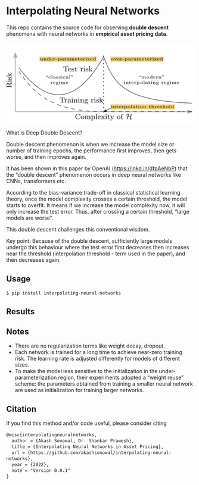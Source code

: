 # Interpolating Neural Networks

This repo contains the source code for observing **double descent** phenomena with neural networks in **empirical asset pricing data**.

![dd_curve](assets/new-bias-variance-risk-curve.png)

What is Deep Double Descent?

Double descent phenomenon is when we increase the model size or number of training epochs, the performance first improves, then gets worse, and then improves again.

It has been shown in this paper by OpenAI (https://lnkd.in/dfpAeNbP) that the “double descent” phenomenon occurs in deep neural networks like CNNs, transformers etc.

According to the bias-variance trade-off in classical statistical learning theory, once the model complexity crosses a certain threshold, the model starts to overfit. It means if we increase the model complexity now, it will only increase the test error. Thus, after crossing a certain threshold, “large models are worse”.

This double descent challenges this conventional wisdom.

Key point: Because of the double descent, sufficiently large models undergo this behaviour where the test error first decreases then increases near the threshold (interpolation threshold - term used in the paper), and then decreases again.

## Usage
```
$ pip install interpolating-neural-networks
```

## Results



## Notes
- There are no regularization terms like weight decay, dropout.
- Each network is trained for a long time to achieve near-zero training risk. The learning rate is adjusted differently for models of different sizes.
- To make the model less sensitive to the initialization in the under-parameterization region, their experiments adopted a “weight reuse” scheme: the parameters obtained from training a smaller neural network are used as initialization for training larger networks.

## Citation

If you find this method and/or code useful, please consider citing

```
@misc{interpolatingneuralnetworks,
  author = {Akash Sonowal, Dr. Shankar Prawesh},
  title = {Interpolating Neural Networks in Asset Pricing},
  url = {https://github.com/akashsonowal/interpolating-neural-networks},
  year = {2022},
  note = "Version 0.0.1"
}
```
